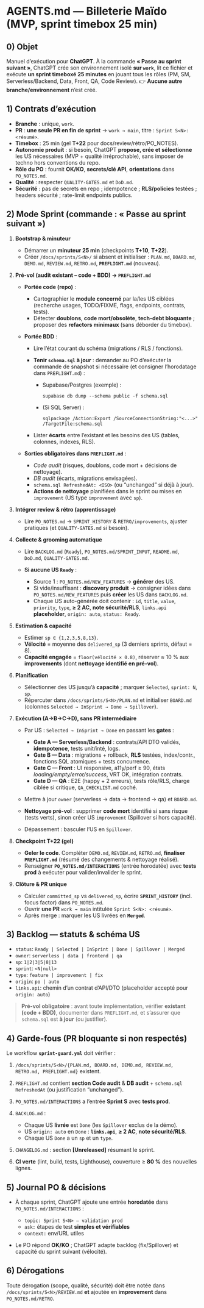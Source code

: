 # AGENTS.md — Billeterie Maïdo (MVP, sprint timebox 25 min)

## 0) Objet

Manuel d’exécution pour **ChatGPT**. À la commande **« Passe au sprint suivant »**, ChatGPT crée son environnement isolé **sur `work`**, lit ce fichier et exécute **un sprint timeboxé 25 minutes** en jouant tous les rôles (PM, SM, Serverless/Backend, Data, Front, QA, Code Review).
👉 **Aucune autre branche/environnement** n’est créé.

## 1) Contrats d’exécution

* **Branche** : unique, `work`.
* **PR** : **une seule PR en fin de sprint** → `work → main`, titre : `Sprint S<N>: <résumé>`.
* **Timebox** : 25 min (gel **T+22** pour docs/review/rétro/PO\_NOTES).
* **Autonomie produit** : si besoin, ChatGPT **propose, crée et sélectionne** les US nécessaires (MVP + qualité irréprochable), sans imposer de techno hors conventions du repo.
* **Rôle du PO** : fournit **OK/KO**, **secrets/clé API**, **orientations** dans `PO_NOTES.md`.
* **Qualité** : respecter `QUALITY-GATES.md` et `DoD.md`.
* **Sécurité** : pas de secrets en repo ; idempotence ; **RLS/policies** testées ; headers sécurité ; rate-limit endpoints publics.

## 2) Mode Sprint (commande : « Passe au sprint suivant »)

1. **Bootstrap & minuteur**

   * Démarrer un **minuteur 25 min** (checkpoints **T+10**, **T+22**).
   * Créer `/docs/sprints/S<N>/` si absent et initialiser : `PLAN.md`, `BOARD.md`, `DEMO.md`, `REVIEW.md`, `RETRO.md`, **`PREFLIGHT.md`** (nouveau).

2. **Pré-vol (audit existant – code + BDD) → `PREFLIGHT.md`**

   * **Portée code (repo)** :

     * Cartographier le **module concerné** par la/les US ciblées (recherche usages, TODO/FIXME, flags, endpoints, contrats, tests).
     * Détecter **doublons**, **code mort/obsolète**, **tech-debt bloquante** ; proposer des **refactors minimaux** (sans déborder du timebox).
   * **Portée BDD** :

     * Lire l’état courant du schéma (migrations / RLS / fonctions).
     * **Tenir `schema.sql` à jour** : demander au PO d’exécuter la commande de snapshot si nécessaire (et consigner l’horodatage dans `PREFLIGHT.md`) :

       * Supabase/Postgres (exemple) :

         ```
         supabase db dump --schema public -f schema.sql
         ```
       * (Si SQL Server) :

         ```
         sqlpackage /Action:Export /SourceConnectionString:"<...>" /TargetFile:schema.sql
         ```
     * Lister **écarts** entre l’existant et les besoins des US (tables, colonnes, indexes, RLS).
   * **Sorties obligatoires dans `PREFLIGHT.md`** :

     * *Code audit* (risques, doublons, code mort + décisions de nettoyage).
     * *DB audit* (écarts, migrations envisagées).
     * `schema.sql RefreshedAt: <ISO>` (ou “unchanged” si déjà à jour).
     * **Actions de nettoyage** planifiées dans le sprint ou mises en `improvement` (US type `improvement` avec `sp`).

3. **Intégrer review & rétro (apprentissage)**

   * Lire `PO_NOTES.md` → `SPRINT_HISTORY` & `RETRO/improvements`, ajuster pratiques (et `QUALITY-GATES.md` si besoin).

4. **Collecte & grooming automatique**

   * Lire `BACKLOG.md` (`Ready`), `PO_NOTES.md/SPRINT_INPUT`, `README.md`, `DoD.md`, `QUALITY-GATES.md`.
   * **Si aucune US `Ready`** :

     * Source 1 : `PO_NOTES.md/NEW_FEATURES` → **générer** des US.
     * Si vide/insuffisant : **discovery produit** → consigner idées dans `PO_NOTES.md/NEW_FEATURES` puis **créer** les US dans `BACKLOG.md`.
     * Chaque US auto-générée doit contenir : `id`, `title`, `value`, `priority`, `type`, **≥ 2 AC**, **note sécurité/RLS**, `links.api` **placeholder**, `origin: auto`, `status: Ready`.

5. **Estimation & capacité**

   * Estimer `sp ∈ {1,2,3,5,8,13}`.
   * **Vélocité** = moyenne des `delivered_sp` (3 derniers sprints, défaut = 8).
   * **Capacité engagée** = `floor(vélocité × 0.8)`, réserver ≈ 10 % aux **improvements** (dont **nettoyage identifié en pré-vol**).

6. **Planification**

   * Sélectionner des US jusqu’à **capacité** ; marquer `Selected`, `sprint: N`, `sp`.
   * Répercuter dans `/docs/sprints/S<N>/PLAN.md` et initialiser `BOARD.md` (colonnes `Selected → InSprint → Done → Spillover`).

7. **Exécution (A→B→C→D), sans PR intermédiaire**

   * Par US : `Selected → InSprint → Done` en passant les **gates** :

     * **Gate A — Serverless/Backend** : contrats/API DTO validés, **idempotence**, tests unit/inté, logs.
     * **Gate B — Data** : migrations + rollback, **RLS** testées, index/contr., fonctions SQL atomiques + tests concurrence.
     * **Gate C — Front** : UI responsive, a11y/perf ≥ 90, états *loading/empty/error/success*, VRT OK, intégration contrats.
     * **Gate D — QA** : E2E (happy + 2 erreurs), tests rôle/RLS, charge ciblée si critique, `QA_CHECKLIST.md` coché.
   * Mettre à jour `owner` (serverless → data → frontend → qa) et `BOARD.md`.
   * **Nettoyage pré-vol** : supprimer **code mort** identifié si sans risque (tests verts), sinon créer US `improvement` (Spillover si hors capacité).
   * Dépassement : basculer l’US en `Spillover`.

8. **Checkpoint T+22 (gel)**

   * **Geler le code**. Compléter `DEMO.md`, `REVIEW.md`, `RETRO.md`, **finaliser `PREFLIGHT.md`** (résumé des changements & nettoyage réalisé).
   * Renseigner **`PO_NOTES.md/INTERACTIONS`** (entrée horodatée) avec **tests prod** à exécuter pour valider/invalider le sprint.

9. **Clôture & PR unique**

   * Calculer `committed_sp` vs `delivered_sp`, écrire **`SPRINT_HISTORY`** (incl. focus factor) dans `PO_NOTES.md`.
   * Ouvrir **une PR** `work → main` intitulée `Sprint S<N>: <résumé>`.
   * Après merge : marquer les US livrées en **`Merged`**.

## 3) Backlog — statuts & schéma US

* `status`: `Ready | Selected | InSprint | Done | Spillover | Merged`
* `owner`: `serverless | data | frontend | qa`
* `sp`: `1|2|3|5|8|13`
* `sprint`: `<N|null>`
* `type`: `feature | improvement | fix`
* `origin`: `po | auto`
* `links.api`: chemin d’un contrat d’API/DTO (placeholder accepté pour `origin: auto`)

> **Pré-vol obligatoire** : avant toute implémentation, vérifier **existant (code + BDD)**, documenter dans `PREFLIGHT.md`, et s’assurer que `schema.sql` est **à jour** (ou justifier).

## 4) Garde-fous (PR bloquante si non respectés)

Le workflow **`sprint-guard.yml`** doit vérifier :

1. `/docs/sprints/S<N>/{PLAN.md, BOARD.md, DEMO.md, REVIEW.md, RETRO.md, PREFLIGHT.md}` existent.
2. `PREFLIGHT.md` contient **section Code audit** & **DB audit** + `schema.sql RefreshedAt` (ou justification “unchanged”).
3. `PO_NOTES.md/INTERACTIONS` a l’entrée **Sprint S<N>** avec **tests prod**.
4. `BACKLOG.md` :

   * Chaque US **livrée** est `Done` (les `Spillover` exclus de la démo).
   * US `origin: auto` en `Done` : **`links.api`**, **≥ 2 AC**, **note sécurité/RLS**.
   * Chaque US `Done` a un `sp` et un `type`.
5. `CHANGELOG.md` : section **\[Unreleased]** résumant le sprint.
6. **CI verte** (lint, build, tests, Lighthouse), couverture ≥ **80 %** des nouvelles lignes.

## 5) Journal PO & décisions

* À chaque sprint, ChatGPT ajoute une entrée **horodatée** dans `PO_NOTES.md/INTERACTIONS` :

  * `topic: Sprint S<N> — validation prod`
  * `ask:` étapes de test **simples et vérifiables**
  * `context:` env/URL utiles
* Le PO répond **OK/KO** ; ChatGPT adapte backlog (fix/Spillover) et capacité du sprint suivant (vélocité).

## 6) Dérogations

Toute dérogation (scope, qualité, sécurité) doit être notée dans `/docs/sprints/S<N>/REVIEW.md` **et** ajoutée en **improvement** dans `PO_NOTES.md/RETRO`.
